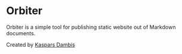 # Orbiter

Orbiter is a simple tool for publishing static website out of Markdown documents.

Created by [Kaspars Dambis](http://konstruktors.com) 